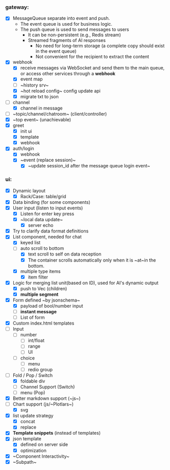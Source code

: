 ### gateway:
- [x] MessageQueue separate into event and push.
  - The event queue is used for business logic.
  - The push queue is used to send messages to users
      - It can be non-persistent (e.g., Redis stream)
      - Streamed fragments of AI responses
          - No need for long-term storage (a complete copy should exist in the event queue)
          - Not convenient for the recipient to extract the content
- [x] webhook
    - [x] receive messages via WebSocket and send them to the main queue, or access other services through a **webhook**
    - [x] event map
    - [ ] ~history srv~
    - [x] ~hot reload config~ config update api
    - [x] migrate txt to json
- [ ] channel
    - [x] channel in message
- [ ] ~topic/channel/chatroom~ (client/controller)
- [x] ~top event~ (unachievable)
- [x] greet
    - [x] init ui
    - [x] template
    - [x] webhook
- [x] auth/login
    - [x] webhook
    - [x] ~event (replace session)~
        - [x] ~update session_id after the message queue login event~

### ui:
- [x] Dynamic layout
    - [x] Rack/Case: table/grid
- [x] Data binding (for some components)
- [x] User input (listen to input events)
    - [x] Listen for enter key press
    - [x] ~local data update~
        - [x] server echo
- [x] Try to clarify data format definitions
- [x] List component, needed for chat
    - [x] keyed list
    - [ ] auto scroll to bottom
        - [x] text scroll to self on data reception
        - [x] The container scrolls automatically only when it is ~at~in the bottom.
    - [x] multiple type items
        - [x] item filter
- [x] Logic for merging list unit(based on ID), used for AI's dynamic output
    - [x] push to Vec (children)
    - [x] **multiple segment**
- [x] Form defined ~by jsonschema~
    - [x] payload of bool/number input
    - [ ] **instant message**
    - [ ] List of form
- [x] Custom index.html templates
- [ ] Input
    - [ ] number
        - [ ] int/float
        - [ ] range
        - [ ] UI
    - [ ] choice
        - [ ] menu
        - [ ] redio group
- [ ] Fold / Pop / Switch
    - [x] foldable div
    - [ ] Channel Support (Switch)
    - [ ] menu (Pop)
- [x] Better markdown support (~js~)
- [ ] Chart support (js/~Plotlars~)
    - [x] svg
- [x] list update strategy
    - [x] concat
    - [x] replace
- [x] **Template snippets** (instead of templates)
- [x] json template
    - [x] defined on server side
    - [x] optimization
- [x] ~Component Interactivity~
- [x] ~Subpath~

